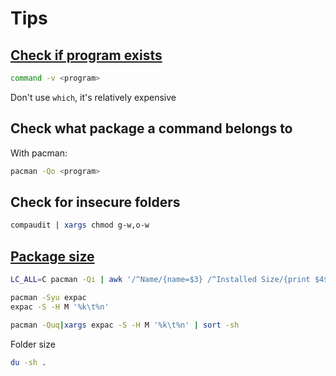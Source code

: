 # Tips

## [Check if program exists](https://stackoverflow.com/questions/592620/how-can-i-check-if-a-program-exists-from-a-bash-script)

```sh
command -v <program>
```

Don't use `which`, it's relatively expensive

## Check what package a command belongs to

With pacman:

```sh
pacman -Qo <program>
```

## Check for insecure folders

```sh
compaudit | xargs chmod g-w,o-w
```

## [Package size](https://wiki.archlinux.org/index.php/Pacman/Tips_and_tricks#With_size)

```sh
LC_ALL=C pacman -Qi | awk '/^Name/{name=$3} /^Installed Size/{print $4$5, name}' | sort -h
```

```sh
pacman -Syu expac
expac -S -H M '%k\t%n'
```

```sh
pacman -Quq|xargs expac -S -H M '%k\t%n' | sort -sh
```

Folder size

```sh
du -sh .
```
